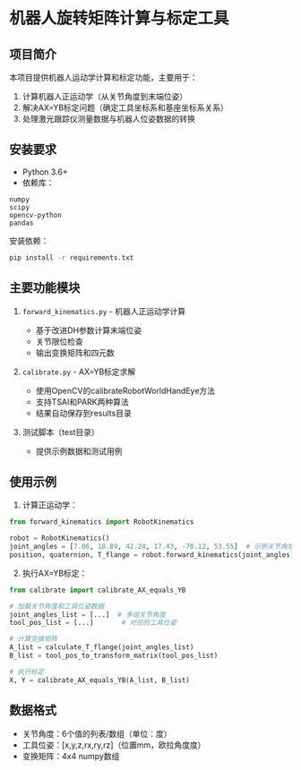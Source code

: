 # 机器人旋转矩阵计算与标定工具

## 项目简介

本项目提供机器人运动学计算和标定功能，主要用于：
1. 计算机器人正运动学（从关节角度到末端位姿）
2. 解决AX=YB标定问题（确定工具坐标系和基座坐标系关系）
3. 处理激光跟踪仪测量数据与机器人位姿数据的转换

## 安装要求

- Python 3.6+
- 依赖库：
```
numpy
scipy
opencv-python
pandas
```

安装依赖：
```bash
pip install -r requirements.txt
```

## 主要功能模块

1. `forward_kinematics.py` - 机器人正运动学计算
   - 基于改进DH参数计算末端位姿
   - 关节限位检查
   - 输出变换矩阵和四元数

2. `calibrate.py` - AX=YB标定求解
   - 使用OpenCV的calibrateRobotWorldHandEye方法
   - 支持TSAI和PARK两种算法
   - 结果自动保存到results目录

3. 测试脚本（test目录）
   - 提供示例数据和测试用例

## 使用示例

1. 计算正运动学：
```python
from forward_kinematics import RobotKinematics

robot = RobotKinematics()
joint_angles = [7.06, 18.89, 42.24, 17.43, -70.12, 53.55]  # 示例关节角度
position, quaternion, T_flange = robot.forward_kinematics(joint_angles)
```

2. 执行AX=YB标定：
```python
from calibrate import calibrate_AX_equals_YB

# 加载关节角度和工具位姿数据
joint_angles_list = [...]  # 多组关节角度
tool_pos_list = [...]       # 对应的工具位姿

# 计算变换矩阵
A_list = calculate_T_flange(joint_angles_list)
B_list = tool_pos_to_transform_matrix(tool_pos_list)

# 执行标定
X, Y = calibrate_AX_equals_YB(A_list, B_list)
```

## 数据格式

- 关节角度：6个值的列表/数组（单位：度）
- 工具位姿：[x,y,z,rx,ry,rz]（位置mm，欧拉角度度）
- 变换矩阵：4x4 numpy数组
